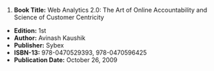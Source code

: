 1. **Book Title:** Web Analytics 2.0: The Art of Online Accountability and Science of Customer Centricity
- **Edition:** 1st
- **Author:** Avinash Kaushik
- **Publisher:** Sybex
- **ISBN-13:** 978-0470529393, 978-0470596425
- **Publication Date:** October 26, 2009
